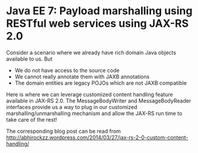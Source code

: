 Java EE 7: Payload marshalling using RESTful web services using JAX-RS 2.0
===========================

Consider a scenario where we already have rich domain Java objects available to us. But

* We do not have access to the source code
* We cannot really annotate them with JAXB annotations
* The domain entities are legacy POJOs which are not JAXB compatible

Here is where we can leverage customized content handling feature available in JAX-RS 2.0. The MessageBodyWriter and MessageBodyReader interfaces provide us a way to plug in our customized marshalling/unmarshalling mechanism and allow the JAX-RS run time to take care of the rest!

The corresponding blog post can be read from http://abhirockzz.wordpress.com/2014/03/27/jax-rs-2-0-custom-content-handling/
